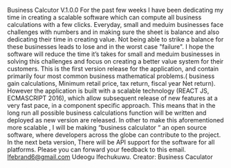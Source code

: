 Business Calcutor V.1.0.0
For the past few weeks I have been dedicating my time in creating a scalable software which can compute all business calculations with a few clicks.
Everyday, small and meduim businesses face challenges with numbers and in making sure the sheet is balance and also dedicating their time in creating value. Not being able to strike a balance for these businesses leads to lose and in the worst case "failure".
I hope the software will reduce the time it’s takes for small and meduim businesses in solving this challenges and focus on creating a better value system for their customers.
This is the first version release for the application, and contain primarily four most common business mathematical problems.( business gain calculations, Minimum retail price, tax return, fiscal year Net return).
However the application is built with a scalable technology (REACT JS, ECMASCRIPT 2016), which allow subsequent release of new features at a very fast pace, in a component specific approach.
This means that in the long run all possible business calculations function will be written and deployed as new version are released.
In other to make this aforementioned more scalable , I will be making “business calculator  “ an open source software, where developers across the globe can contribute to the project.
In the next beta version, There will be API support for the software for all platforms.
Please you can forward your feedback to this email.
Ifebrand6@gmail.com
Udeogu Ifechukuwu.
Creator: Business Caculator
